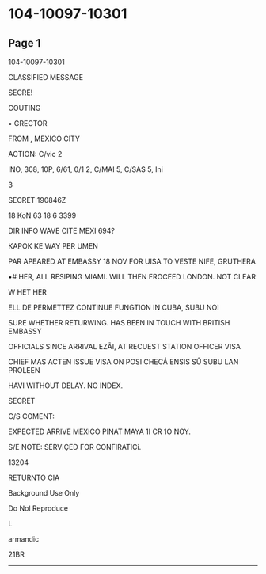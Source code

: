 # 104-10097-10301

## Page 1

104-10097-10301

CLASSIFIED MESSAGE

SECRE!

COUTING

• GRECTOR

FROM , MEXICO CITY

ACTION: C/vic 2

INO, 308, 10P, 6/61, 0/1 2, C/MAI 5, C/SAS 5, Ini

3

SECRET 190846Z

18 KoN 63 18 6 3399

DIR INFO WAVE CITE MEXI 694?

КАРОК KE WAY PER UMEN

PAR APEARED AT EMBASSY 18 NOV FOR UISA TO VESTE NIFE, GRUTHERA

•# HER, ALL RESIPING MIAMI. WILL THEN FROCEED LONDON. NOT CLEAR

W HET HER

ELL DE PERMETTEZ CONTINUE FUNGTION IN CUBA, SUBU NOI

SURE WHETHER RETURWING. HAS BEEN IN TOUCH WITH BRITISH EMBASSY

OFFICIALS SINCE ARRIVAL EZÃI, AT RECUEST STATION OFFICER VISA

CHIEF MAS ACTEN ISSUE VISA ON POSI CHECÁ ENSIS SÛ SUBU LAN PROLEEN

HAVI WITHOUT DELAY. NO INDEX.

SECRET

C/S COMENT:

EXPECTED ARRIVE MEXICO PINAT MAYA 1I CR 1O NOY.

S/E NOTE: SERVIÇED FOR CONFIRATICi.

13204

RETURNTO CIA

Background Use Only

Do Nol Reproduce

L

armandic

21BR

---

